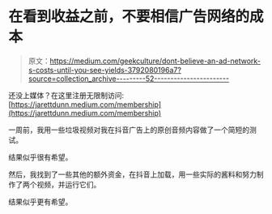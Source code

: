 # 在看到收益之前，不要相信广告网络的成本

> 原文：<https://medium.com/geekculture/dont-believe-an-ad-network-s-costs-until-you-see-yields-3792080196a7?source=collection_archive---------52----------------------->

还没上媒体？在这里注册无限制访问:[https://jarettdunn.medium.com/membership](https://jarettdunn.medium.com/membership)

一周前，我用一些垃圾视频对我在抖音广告上的原创音频内容做了一个简短的测试。

结果似乎很有希望。

然后，我找到了一些其他的额外资金，在抖音上加载，用一些实际的酱料和努力制作了两个视频，并运行它们。

结果似乎更有希望。